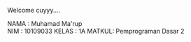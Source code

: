 Welcome cuyyy....

NAMA  : Muhamad Ma'rup  
NIM   : 10109033
KELAS : 1A
MATKUL: Pemprograman Dasar 2

